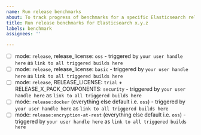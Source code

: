 ```yaml
---
name: Run release benchmarks
about: To track progress of benchmarks for a specific Elasticsearch release
title: Run release benchmarks for Elasticsearch x.y.z
labels: benchmark
assignees: ''

---
```


- [ ] mode: `release`, release_license: `oss` - triggered by `your user handle here`  as `link to all triggered builds here`
- [ ] mode: `release`, release_license: `basic` - triggered by `your user handle here`  as `link to all triggered builds here`
- [ ] mode: `release`, RELEASE_LICENSE: `trial` + RELEASE_X_PACK_COMPONENTS: `security` - triggered by `your user handle here`  as `link to all triggered builds here`
- [ ] mode: `release:docker` (everything else default i.e. `oss`) - triggered by `your user handle here`  as `link to all triggered builds here`
- [ ] mode: `release:encryption-at-rest` (everything else default i.e. `oss`) - triggered by `your user handle here`  as `link to all triggered builds here`
